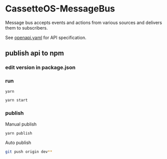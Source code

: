# CassetteOS-MessageBus

Message bus accepts events and actions from various sources and delivers them to subscribers.

See [openapi.yaml](./api/message_bus/openapi.yaml) for API specification.




## publish api to npm

### edit version in package.json

### run
```bash
yarn

yarn start
```

### publish

Manual publish
```bash
yarn publish
```

Auto publish
```bash 
git push origin dev**
```